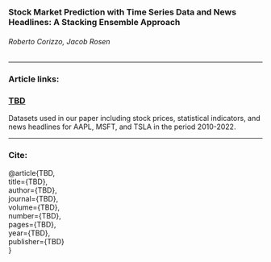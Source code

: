 ### Stock Market Prediction with Time Series Data and News Headlines: A Stacking Ensemble Approach  
###### Roberto Corizzo, Jacob Rosen
###### 
------
### Article links:  
### [TBD](https://)  

Datasets used in our paper including stock prices, statistical indicators, and news headlines for AAPL, MSFT, and TSLA in the period 2010-2022.

------  
### Cite:
@article{TBD,<br/>
  title={TBD},<br/>
  author={TBD},<br/>
  journal={TBD},<br/>
  volume={TBD},<br/>
  number={TBD},<br/>
  pages={TBD},<br/>
  year={TBD},<br/>
  publisher={TBD}<br/>
}<br/>
